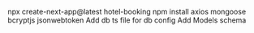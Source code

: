 npx create-next-app@latest hotel-booking
npm install axios mongoose bcryptjs jsonwebtoken
Add db ts file for db config
Add Models schema